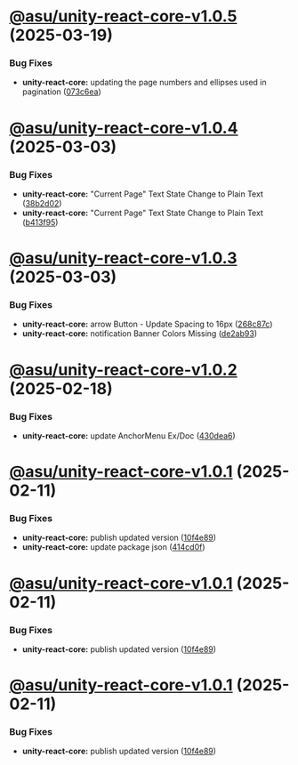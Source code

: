 # [@asu/unity-react-core-v1.0.5](https://github.com/ASU/asu-unity-stack/compare/@asu/unity-react-core-v1.0.4...@asu/unity-react-core-v1.0.5) (2025-03-19)


### Bug Fixes

* **unity-react-core:** updating the page numbers and ellipses used in pagination ([073c6ea](https://github.com/ASU/asu-unity-stack/commit/073c6ea2d5fbeb65730d8384e73440b2eb7432dd))

# [@asu/unity-react-core-v1.0.4](https://github.com/ASU/asu-unity-stack/compare/@asu/unity-react-core-v1.0.3...@asu/unity-react-core-v1.0.4) (2025-03-03)


### Bug Fixes

* **unity-react-core:** "Current Page" Text State Change to Plain Text ([38b2d02](https://github.com/ASU/asu-unity-stack/commit/38b2d0226b50c74cffcffb33d0c43be1c9690632))
* **unity-react-core:** "Current Page" Text State Change to Plain Text ([b413f95](https://github.com/ASU/asu-unity-stack/commit/b413f9517f1b062b10ab3122c0ab69bc9828a992))

# [@asu/unity-react-core-v1.0.3](https://github.com/ASU/asu-unity-stack/compare/@asu/unity-react-core-v1.0.2...@asu/unity-react-core-v1.0.3) (2025-03-03)


### Bug Fixes

* **unity-react-core:** arrow Button - Update Spacing to 16px ([268c87c](https://github.com/ASU/asu-unity-stack/commit/268c87c1cfb150ba547ba4e65980383a8bd1774f))
* **unity-react-core:** notification Banner Colors Missing ([de2ab93](https://github.com/ASU/asu-unity-stack/commit/de2ab93b1414246ffda014b181247f9a846e1468))

# [@asu/unity-react-core-v1.0.2](https://github.com/ASU/asu-unity-stack/compare/@asu/unity-react-core-v1.0.1...@asu/unity-react-core-v1.0.2) (2025-02-18)


### Bug Fixes

* **unity-react-core:** update AnchorMenu Ex/Doc ([430dea6](https://github.com/ASU/asu-unity-stack/commit/430dea6d5929d0651b55d8cfbdec8beb33bb8b9a))

# [@asu/unity-react-core-v1.0.1](https://github.com/ASU/asu-unity-stack/compare/@asu/unity-react-core-v1.0.0...@asu/unity-react-core-v1.0.1) (2025-02-11)


### Bug Fixes

* **unity-react-core:** publish updated version ([10f4e89](https://github.com/ASU/asu-unity-stack/commit/10f4e898663a2746f750fffedd478e77ce21b36e))
* **unity-react-core:** update package json ([414cd0f](https://github.com/ASU/asu-unity-stack/commit/414cd0f6bf60a07275b80088e3475c96fb1bcc7c))

# [@asu/unity-react-core-v1.0.1](https://github.com/ASU/asu-unity-stack/compare/@asu/unity-react-core-v1.0.0...@asu/unity-react-core-v1.0.1) (2025-02-11)


### Bug Fixes

* **unity-react-core:** publish updated version ([10f4e89](https://github.com/ASU/asu-unity-stack/commit/10f4e898663a2746f750fffedd478e77ce21b36e))

# [@asu/unity-react-core-v1.0.1](https://github.com/ASU/asu-unity-stack/compare/@asu/unity-react-core-v1.0.0...@asu/unity-react-core-v1.0.1) (2025-02-11)


### Bug Fixes

* **unity-react-core:** publish updated version ([10f4e89](https://github.com/ASU/asu-unity-stack/commit/10f4e898663a2746f750fffedd478e77ce21b36e))
